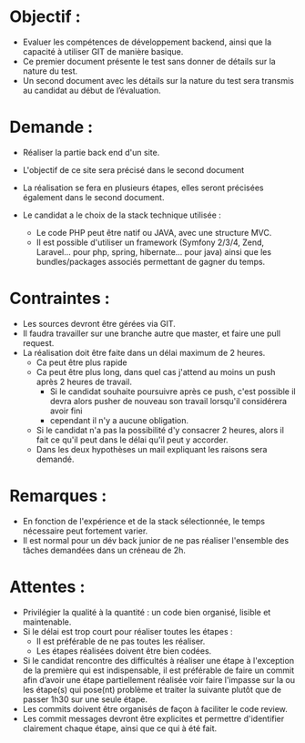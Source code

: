 Objectif :
====

* Evaluer les compétences de développement backend, ainsi que la capacité à utiliser GIT de manière basique.
* Ce premier document présente le test sans donner de détails sur la nature du test.
* Un second document avec les détails sur la nature du test sera transmis au candidat au début de l’évaluation.

Demande : 
====
* Réaliser la partie back end d'un site.
* L'objectif de ce site sera précisé dans le second document
* La réalisation se fera en plusieurs étapes, elles seront précisées également dans le second document.

* Le candidat a le choix de la stack technique utilisée : 
  * Le code PHP peut être natif ou JAVA, avec une structure MVC.
  * Il est possible d'utiliser un framework (Symfony 2/3/4, Zend, Laravel... pour php, spring, hibernate... pour java) ainsi que les bundles/packages associés permettant de gagner du temps. 

Contraintes : 
====
* Les sources devront être gérées via GIT.
* Il faudra travailler sur une branche autre que master, et faire une pull request.
* La réalisation doit être faite dans un délai maximum de 2 heures. 
  * Ca peut être plus rapide
  * Ca peut être plus long, dans quel cas j'attend au moins un push après 2 heures de travail. 
    * Si le candidat souhaite poursuivre après ce push, c'est possible il devra alors pusher de nouveau son travail lorsqu'il considérera avoir fini
    * cependant il n'y a aucune obligation.
  * Si le candidat n'a pas la possibilité d'y consacrer 2 heures, alors il fait ce qu'il peut dans le délai qu'il peut y accorder.
  * Dans les deux hypothèses un mail expliquant les raisons sera demandé.

Remarques :
====
* En fonction de l'expérience et de la stack sélectionnée, le temps nécessaire peut fortement varier.
* Il est normal pour un dév back junior de ne pas réaliser l'ensemble des tâches demandées dans un créneau de 2h.

Attentes :
====
* Privilégier la qualité à la quantité : un code bien organisé, lisible et maintenable.
* Si le délai est trop court pour réaliser toutes les étapes :
  * Il est préférable de ne pas toutes les réaliser.
  * Les étapes réalisées doivent être bien codées.
* Si le candidat rencontre des difficultés à réaliser une étape à l'exception de la première qui est indispensable, il est préférable de faire un commit afin d’avoir une étape partiellement réalisée voir faire l'impasse sur la ou les étape(s) qui pose(nt) problème et traiter la suivante plutôt que de passer 1h30 sur une seule étape.
* Les commits doivent être organisés de façon à faciliter le code review. 
* Les commit messages devront être explicites et permettre d'identifier clairement chaque étape, ainsi que ce qui à été fait.
